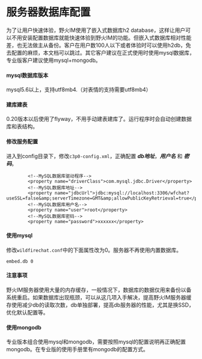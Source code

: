 # 服务器数据库配置
为了让用户快速体验，野火IM使用了嵌入式数据库h2 database，这样让用户可以不用安装配置数据库就能快速体验到野火IM的功能。但嵌入式数据库相对性能差，也无法做主从备份。客户在用户数100人以下或者体验时可以使用h2db，免去配置的麻烦，本文档可以跳过。其它客户建议在正式使用时使用mysql数据库，专业版客户建议使用mysql+mongodb。

#### mysql数据库版本
mysql5.6以上，支持utf8mb4.（对表情的支持需要utf8mb4）

#### 建库建表
0.20版本以后使用了flyway，不用手动建表建库了。运行程序时会自动创建数据库和表结构。

#### 修改服务配置
进入到config目录下，修改```c3p0-config.xml```，正确配置 ***db地址***，***用户名*** 和 ***密码***。
```
        <!--MySQL数据库驱动程序-->
        <property name="driverClass">com.mysql.jdbc.Driver</property>
        <!--MySQL数据库地址-->
        <property name="jdbcUrl">jdbc:mysql://localhost:3306/wfchat?useSSL=false&amp;serverTimezone=GMT&amp;allowPublicKeyRetrieval=true</property>
        <!--MySQL数据库用户名-->
        <property name="user">root</property>
        <!--MySQL数据库密码-->
        <property name="password">xxxxxx</property>
```

#### 使用mysql
修改```wildfirechat.conf```中的下面属性改为0。服务器不再使用内置数据库。
```
embed.db 0
```

#### 注意事项
野火IM服务器使用大量的内存缓存，一般情况下，数据库的数据仅用来备份以备系统重启。如果数据库出现瓶颈，可以从这几项入手解决，提高野火IM服务器缓存使用减少db的读取次数，db单独部署，提高db服务器的性能，尤其是换SSD，优化默认配置等。

#### 使用mongodb
专业版本组合使用mysql和mongodb，需要按照mysql的配置说明再正确配置mongodb。在专业版的使用手册里有mongodb的配置方式。
